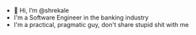 - 👋 Hi, I’m @shrekale
- I'm a Software Engineer in the banking industry
- I'm a practical, pragmatic guy, don't share stupid shit with me
